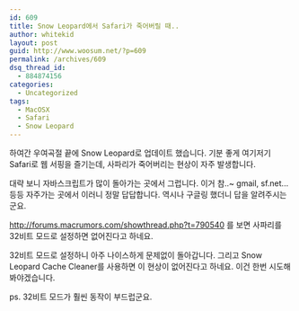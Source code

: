 ```yaml
---
id: 609
title: Snow Leopard에서 Safari가 죽어버릴 때..
author: whitekid
layout: post
guid: http://www.woosum.net/?p=609
permalink: /archives/609
dsq_thread_id:
  - 884874156
categories:
  - Uncategorized
tags:
  - MacOSX
  - Safari
  - Snow Leopard
---
```

하여간 우여곡절 끝에 Snow Leopard로 업데이트 했습니다. 기분 좋게 여기저기 Safari로 웹 서핑을 즐기는데, 사파리가 죽어버리는 현상이 자주 발생합니다.

대략 보니 자바스크립트가 많이 돌아가는 곳에서 그럽니다. 이거 참..~ gmail, sf.net... 등등 자주가는 곳에서 이러니 정말 답답합니다. 역시나 구글링 했더니 답을 알려주시는군요.

<http://forums.macrumors.com/showthread.php?t=790540> 를 보면 사파리를 32비트 모드로 설정하면 없어진다고 하네요.

32비트 모드로 설정하니 아주 나이스하게 문제없이 돌아갑니다. 그리고 Snow Leopard Cache Cleaner를 사용하면 이 현상이 없어진다고 하네요. 이건 한번 시도해봐야겠습니다.

ps. 32비트 모드가 훨씬 동작이 부드럽군요.